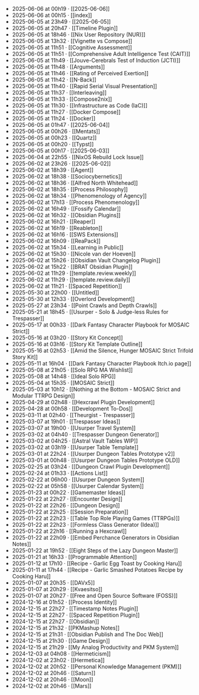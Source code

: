 - 2025-06-06 at 00h19 · [[2025-06-06]]
- 2025-06-06 at 00h15 · [[index]]
- 2025-06-05 at 23h49 · [[2025-06-05]]
- 2025-06-05 at 20h47 · [[Timeline Plugin]]
- 2025-06-05 at 18h46 · [[Nix User Repository (NUR)]]
- 2025-06-05 at 13h32 · [[Vignette vs Compose]]
- 2025-06-05 at 11h51 · [[Cognitive Assessment]]
- 2025-06-05 at 11h51 · [[Comprehensive Adult Intelligence Test (CAIT)]]
- 2025-06-05 at 11h49 · [[Jouve-Cerebrals Test of Induction (JCTI)]]
- 2025-06-05 at 11h48 · [[Arguments]]
- 2025-06-05 at 11h46 · [[Rating of Perceived Exertion]]
- 2025-06-05 at 11h42 · [[N-Back]]
- 2025-06-05 at 11h40 · [[Rapid Serial Visual Presentation]]
- 2025-06-05 at 11h37 · [[Interleaving]]
- 2025-06-05 at 11h33 · [[Compose2nix]]
- 2025-06-05 at 11h30 · [[Infrastructure as Code (IaC)]]
- 2025-06-05 at 11h27 · [[Docker Compose]]
- 2025-06-05 at 11h24 · [[Docker]]
- 2025-06-05 at 01h47 · [[2025-06-04]]
- 2025-06-05 at 00h26 · [[Mentats]]
- 2025-06-05 at 00h23 · [[Quartz]]
- 2025-06-05 at 00h20 · [[Typst]]
- 2025-06-05 at 00h17 · [[2025-06-03]]
- 2025-06-04 at 22h55 · [[NixOS Rebuild Lock Issue]]
- 2025-06-02 at 23h26 · [[2025-06-02]]
- 2025-06-02 at 18h39 · [[Agent]]
- 2025-06-02 at 18h38 · [[Sociocybernetics]]
- 2025-06-02 at 18h36 · [[Alfred North Whitehead]]
- 2025-06-02 at 18h35 · [[Process Philosophy]]
- 2025-06-02 at 18h34 · [[Phenomenology of Agency]]
- 2025-06-02 at 17h13 · [[Process Phenomenology]]
- 2025-06-02 at 16h49 · [[Fossify Calendar]]
- 2025-06-02 at 16h32 · [[Obsidian Plugins]]
- 2025-06-02 at 16h21 · [[Reaper]]
- 2025-06-02 at 16h19 · [[Reableton]]
- 2025-06-02 at 16h16 · [[SWS Extensions]]
- 2025-06-02 at 16h09 · [[ReaPack]]
- 2025-06-02 at 15h34 · [[Learning in Public]]
- 2025-06-02 at 15h30 · [[Nicole van der Hoeven]]
- 2025-06-02 at 15h26 · [[Obsidian Vault Changelog Plugin]]
- 2025-06-02 at 15h22 · [[BRAT Obsidian Plugin]]
- 2025-06-02 at 11h29 · [[template.review.weekly]]
- 2025-06-02 at 11h29 · [[template.review.daily]]
- 2025-06-02 at 11h21 · [[Spaced Repetition]]
- 2025-05-30 at 22h00 · [[Untitled]]
- 2025-05-30 at 12h33 · [[Overlord Development]]
- 2025-05-27 at 23h34 · [[Point Crawls and Depth Crawls]]
- 2025-05-21 at 18h45 · [[Usurper - Solo & Judge-less Rules for Trespasser]]
- 2025-05-17 at 00h33 · [[Dark Fantasy Character Playbook for MOSAIC Strict]]
- 2025-05-16 at 03h20 · [[Story Kit Concept]]
- 2025-05-16 at 03h16 · [[Story Kit Template Outline]]
- 2025-05-16 at 02h53 · [[Amid the Silence, Hunger MOSAIC Strict Trifold Story Kit]]
- 2025-05-11 at 16h04 · [[Dark Fantasy Character Playbook Itch.io page]]
- 2025-05-08 at 21h05 · [[Solo RPG MA Wishlist]]
- 2025-05-08 at 14h48 · [[Ideal Solo RPG]]
- 2025-05-04 at 15h35 · [[MOSAIC Strict]]
- 2025-05-03 at 10h12 · [[Nothing at the Bottom - MOSAIC Strict and Modular TTRPG Design]]
- 2025-04-29 at 02h48 · [[Hexcrawl Plugin Development]]
- 2025-04-28 at 00h58 · [[Development To-Dos]]
- 2025-03-11 at 02h40 · [[Theurgist - Trespasser]]
- 2025-03-07 at 19h01 · [[Trespasser Ideas]]
- 2025-03-07 at 19h00 · [[Usurper Travel System]]
- 2025-03-02 at 04h40 · [[Trespasser Dungeon Generator]]
- 2025-03-02 at 04h25 · [[Astral Vault Tables WIP]]
- 2025-03-02 at 03h19 · [[Usurper Table Template]]
- 2025-03-01 at 22h24 · [[Usurper Dungeon Tables Prototype v2]]
- 2025-03-01 at 00h48 · [[Usurper Dungeon Tables Prototype OLD]]
- 2025-02-25 at 03h24 · [[Dungeon Crawl Plugin Development]]
- 2025-02-24 at 01h33 · [[Actions List]]
- 2025-02-22 at 06h00 · [[Usurper Dungeon System]]
- 2025-02-22 at 05h58 · [[Usurper Calendar System]]
- 2025-01-23 at 00h22 · [[Gamemaster Ideas]]
- 2025-01-22 at 22h27 · [[Encounter Design]]
- 2025-01-22 at 22h26 · [[Dungeon Design]]
- 2025-01-22 at 22h25 · [[Session Preparation]]
- 2025-01-22 at 22h23 · [[Table Top Role Playing Games (TTRPGs)]]
- 2025-01-22 at 22h23 · [[Formless Class Generator (Idea)]]
- 2025-01-22 at 22h16 · [[Running a Hexcrawl]]
- 2025-01-22 at 22h09 · [[Embed Perchance Generators in Obsidian Notes]]
- 2025-01-22 at 19h52 · [[Eight Steps of the Lazy Dungeon Master]]
- 2025-01-21 at 16h33 · [[Programmable Attention]]
- 2025-01-12 at 17h10 · [[Recipe - Garlic Egg Toast by Cooking Haru]]
- 2025-01-11 at 17h44 · [[Recipe - Garlic Smashed Potatoes Recipe by Cooking Haru]]
- 2025-01-07 at 20h35 · [[DAVx5]]
- 2025-01-07 at 20h29 · [[Kvaesitso]]
- 2025-01-07 at 20h27 · [[Free and Open Source Software (FOSS)]]
- 2024-12-16 at 01h52 · [[Process Identity]]
- 2024-12-15 at 22h27 · [[Timestamp Notes Plugin]]
- 2024-12-15 at 22h27 · [[Spaced Repetition Plugin]]
- 2024-12-15 at 22h27 · [[Obsidian]]
- 2024-12-15 at 21h32 · [[PKMashup Notes]]
- 2024-12-15 at 21h31 · [[Obsidian Publish and The Doc Web]]
- 2024-12-15 at 21h30 · [[Game Design]]
- 2024-12-15 at 21h29 · [[My Analog Productivity and PKM System]]
- 2024-12-03 at 04h08 · [[Hermeticism]]
- 2024-12-02 at 23h02 · [[Hermetica]]
- 2024-12-02 at 20h52 · [[Personal Knowledge Management (PKM)]]
- 2024-12-02 at 20h46 · [[Saturn]]
- 2024-12-02 at 20h46 · [[Moon]]
- 2024-12-02 at 20h46 · [[Mars]]
